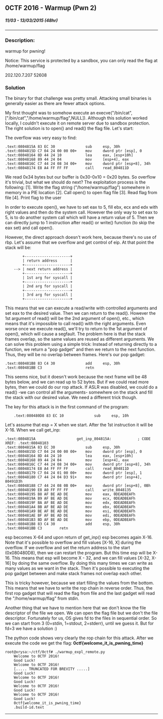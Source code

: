 
## 0CTF 2016 - Warmup (Pwn 2)
##### 11/03 - 13/03/2015 (48hr)
___
### Description: 
 warmup for pwning!

Notice: This service is protected by a sandbox, you can only read the flag  at /home/warmup/flag

202.120.7.207 52608

### Solution

The binary for that challenge was pretty small. Attacking small binaries is generally easier as
there are fewer attack options.

My first thought was to somehow execute an execve("/bin/cat", ["/bin/cat","/home/warmup/flag",NULL]).
Although this solution worked locally, I couldn't execute it on remote server due to sandbox
protection. The right solution is to open() and read() the flag file. Let's start:

The overflow was very easy to find:
```assembly
.text:0804815A 83 EC 30              sub     esp, 30h
.text:0804815D C7 04 24 00 00 00+    mov     dword ptr [esp], 0
.text:08048164 8D 44 24 10           lea     eax, [esp+10h]
.text:08048168 89 44 24 04           mov     [esp+4], eax
.text:0804816C C7 44 24 08 34 00+    mov     dword ptr [esp+8], 34h
.text:08048174 E8 A4 FF FF FF        call    read_804811D
```
We read 0x34 bytes but our buffer is 0x30-0x10 = 0x20 bytes. So overflow it's trivial, but what we
should do next? The exploitation process is the following:
	[1]. Write the flag string ("/home/warmup/flag") somewhere in memory in a PIE location
	[2]. Call open() to open flag file
	[3]. Read flag from file
	[4]. Print flag to the user

In order to execute open(), we have to set eax to 5, fill ebx, ecx and edx with right values and
then do the system call. However the only way to set eax to 5, is to do another system call which
will have a return value of 5. Then we can directly jump to 1 instruction after read() or write()
function (to skip the eax set) and call open().

However, the direct approach doesn't work here, because there's no use of rbp. Let's assume that 
we overflow and get control of eip. At that point the stack will be:
```
		+---------------------+
		| return address      | 
		+---------------------+
	-->	| next return address | 
		+---------------------+
		| 1st arg for syscall | 
		+---------------------+
		| 2nd arg for syscall | 
		+---------------------+
		| 3rd arg for syscall | 
		+---------------------+
```
This means that we can execute a read/write with controlled arguments and set eax to the desired
value. Then we can return to the read(). However the 1st argument of read() will be the 2nd 
argument of open(), etc., which means that it's impossible to call read() with the right arguments.
Even worse once we execute read(), we'll try to return to the 1st argument of open(), which will
cause a segfault. The problem here is that the stack frames overlap, so the same values are reused
as different arguments. We can solve this problem using a simple trick: Instead of returning 
directly to a function, we return a "pop gadget" and then we return to the next function. Thus,
they will be no overlap between frames. Here's our pop gadget:
```assembly
.text:080481B8 83 C4 30              add     esp, 30h
.text:080481BB C3                    retn
```
This seems nice, but it doesn't work because the next frame will be 48 bytes below, and we
can read up to 52 bytes. But if we could read more bytes, then we could do our rop attack. If 
ASLR was disabled, we could do a read() -we can control all the arguments- somewhere on the stack
and fill the stack with our desired value. We need a different trick though.

The key for this attack is in the first command of the program:
```assembly
	.text:080480D8 83 EC 10              sub     esp, 10h
```
Let's assume that esp = X when we start. After the 1st instruction it will be X-16. When we call
get_inp:
```assembly
.text:0804815A                   get_inp_804815A:            ; CODE XREF: .text:08048103
.text:0804815A 83 EC 30              sub     esp, 30h
.text:0804815D C7 04 24 00 00 00+    mov     dword ptr [esp], 0
.text:08048164 8D 44 24 10           lea     eax, [esp+10h]
.text:08048168 89 44 24 04           mov     [esp+4], eax
.text:0804816C C7 44 24 08 34 00+    mov     dword ptr [esp+8], 34h
.text:08048174 E8 A4 FF FF FF        call    read_804811D
.text:08048179 C7 04 24 01 00 00+    mov     dword ptr [esp], 1
.text:08048180 C7 44 24 04 D3 91+    mov     dword ptr [esp+4], 80491D3h
.text:08048188 C7 44 24 08 0B 00+    mov     dword ptr [esp+8], 0Bh
.text:08048190 E8 A0 FF FF FF        call    write_8048135
.text:08048195 B8 AF BE AD DE        mov     eax, 0DEADBEAFh
.text:0804819A B9 AF BE AD DE        mov     ecx, 0DEADBEAFh
.text:0804819F BA AF BE AD DE        mov     edx, 0DEADBEAFh
.text:080481A4 BB AF BE AD DE        mov     ebx, 0DEADBEAFh
.text:080481A9 BE AF BE AD DE        mov     esi, 0DEADBEAFh
.text:080481AE BF AF BE AD DE        mov     edi, 0DEADBEAFh
.text:080481B3 BD AF BE AD DE        mov     ebp, 0DEADBEAFh
.text:080481B8 83 C4 30              add     esp, 30h
.text:080481BB C3        retn
```

esp becomes X-64 and upon return of get_inp() esp becomes again X-16. Note that it's possible to
overflow and fill values [X-16, X] during the overflow. If we overflow and set the return address
to the start (0x080480D8), then we can restart the program. But this time esp will be X-16. This
means that esp will become X - 32, and we can fill values [X-32, X-16] by doing the same overflow.
By doing this many times we can write as many values as we want in the stack. Then it's possible to
executing the pop gadget between and make stack frames not overlap each other.

This is tricky however, because we start filling the values from the bottom. This means that 
we have to write the rop chain in reverse order. Thus, the first rop gadget that will read 
the flag from file and the last gadget will read the "/home/warmup/flag" from stdin.

Another thing that we have to mention here that we don't know the file descriptor of the file
we open. We can open the flag file but we don't the file descriptor. Fortunately for us, OS
gives fd to the files in sequential order. So we can start from 3 (0=stdin, 1=stdout, 2=stderr),
until we guess it. But for fd=3 we have a solution :)

The python code shows very clearly the rop chain for this attack. After we execute the code we
get the flag: **0ctf{welcome_it_is_pwning_time}**

```
root@xrysa:~/ctf/0ctf# ./warmup_expl_remote.py 
	Welcome to 0CTF 2016!
	Good Luck!
	Welcome to 0CTF 2016!
	[..... TRUNCATED FOR BREVITY .....]
	Good Luck!
	Welcome to 0CTF 2016!
	Good Luck!
	Welcome to 0CTF 2016!
	Good Luck!
	Welcome to 0CTF 2016!
	Good Luck!
	0ctf{welcome_it_is_pwning_time}
	.build-id.text
```
___
